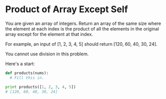 # Product of Array Except Self

You are given an array of integers. Return an array of the same size where the element at each index is the product of all the elements in the original array except for the element at that index.

For example, an input of [1, 2, 3, 4, 5] should return [120, 60, 40, 30, 24].

You cannot use division in this problem.

Here's a start:

```python
def products(nums):
  # Fill this in.

print products([1, 2, 3, 4, 5])
# [120, 60, 40, 30, 24]
```